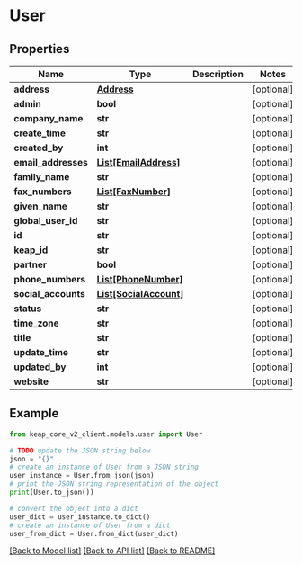 # User


## Properties

Name | Type | Description | Notes
------------ | ------------- | ------------- | -------------
**address** | [**Address**](Address.md) |  | [optional] 
**admin** | **bool** |  | [optional] 
**company_name** | **str** |  | [optional] 
**create_time** | **str** |  | [optional] 
**created_by** | **int** |  | [optional] 
**email_addresses** | [**List[EmailAddress]**](EmailAddress.md) |  | [optional] 
**family_name** | **str** |  | [optional] 
**fax_numbers** | [**List[FaxNumber]**](FaxNumber.md) |  | [optional] 
**given_name** | **str** |  | [optional] 
**global_user_id** | **str** |  | [optional] 
**id** | **str** |  | [optional] 
**keap_id** | **str** |  | [optional] 
**partner** | **bool** |  | [optional] 
**phone_numbers** | [**List[PhoneNumber]**](PhoneNumber.md) |  | [optional] 
**social_accounts** | [**List[SocialAccount]**](SocialAccount.md) |  | [optional] 
**status** | **str** |  | [optional] 
**time_zone** | **str** |  | [optional] 
**title** | **str** |  | [optional] 
**update_time** | **str** |  | [optional] 
**updated_by** | **int** |  | [optional] 
**website** | **str** |  | [optional] 

## Example

```python
from keap_core_v2_client.models.user import User

# TODO update the JSON string below
json = "{}"
# create an instance of User from a JSON string
user_instance = User.from_json(json)
# print the JSON string representation of the object
print(User.to_json())

# convert the object into a dict
user_dict = user_instance.to_dict()
# create an instance of User from a dict
user_from_dict = User.from_dict(user_dict)
```
[[Back to Model list]](../README.md#documentation-for-models) [[Back to API list]](../README.md#documentation-for-api-endpoints) [[Back to README]](../README.md)


